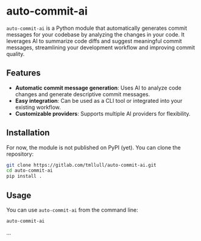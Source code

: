 # auto-commit-ai

`auto-commit-ai` is a Python module that automatically generates commit messages for your codebase by analyzing the changes in your code. It leverages AI to summarize code diffs and suggest meaningful commit messages, streamlining your development workflow and improving commit quality.

## Features

- **Automatic commit message generation**: Uses AI to analyze code changes and generate descriptive commit messages.
- **Easy integration**: Can be used as a CLI tool or integrated into your existing workflow.
- **Customizable providers**: Supports multiple AI providers for flexibility.

## Installation

For now, the module is not published on PyPI (yet). You can clone the repository:

```bash
git clone https://gitlab.com/tmllull/auto-commit-ai.git
cd auto-commit-ai
pip install .
```

## Usage

You can use `auto-commit-ai` from the command line:

```bash
auto-commit-ai
```

...
